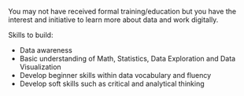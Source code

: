 You may not have received formal training/education but you have the interest and initiative to learn more about data and work digitally. 

Skills to build:
* Data awareness
* Basic understanding of Math, Statistics, Data Exploration and Data Visualization
* Develop beginner skills within data vocabulary and fluency
* Develop soft skills such as critical and analytical thinking
